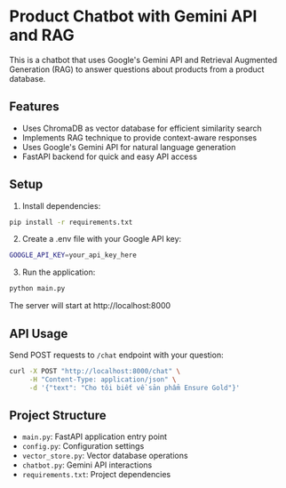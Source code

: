 # Product Chatbot with Gemini API and RAG

This is a chatbot that uses Google's Gemini API and Retrieval Augmented Generation (RAG) to answer questions about products from a product database.

## Features

- Uses ChromaDB as vector database for efficient similarity search
- Implements RAG technique to provide context-aware responses
- Uses Google's Gemini API for natural language generation
- FastAPI backend for quick and easy API access

## Setup

1. Install dependencies:
```bash
pip install -r requirements.txt
```

2. Create a .env file with your Google API key:
```bash
GOOGLE_API_KEY=your_api_key_here
```

3. Run the application:
```bash
python main.py
```

The server will start at http://localhost:8000

## API Usage

Send POST requests to `/chat` endpoint with your question:

```bash
curl -X POST "http://localhost:8000/chat" \
     -H "Content-Type: application/json" \
     -d '{"text": "Cho tôi biết về sản phẩm Ensure Gold"}'
```

## Project Structure

- `main.py`: FastAPI application entry point
- `config.py`: Configuration settings
- `vector_store.py`: Vector database operations
- `chatbot.py`: Gemini API interactions
- `requirements.txt`: Project dependencies 